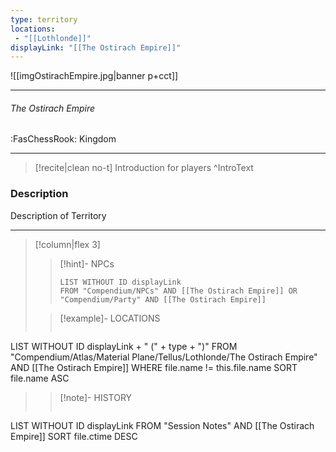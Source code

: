 ```yaml
---
type: territory
locations:
 - "[[Lothlonde]]"
displayLink: "[[The Ostirach Empire]]"
---
```


![[imgOstirachEmpire.jpg|banner p+cct]]

---

###### The Ostirach Empire
<span class="sub2">:FasChessRook: Kingdom</span>

---

> [!recite|clean no-t]
>	Introduction for players
>^IntroText

### Description
Description of Territory

---

> [!column|flex 3]
>> [!hint]-  NPCs
>>```dataview
>>LIST WITHOUT ID displayLink
>>FROM "Compendium/NPCs" AND [[The Ostirach Empire]] OR "Compendium/Party" AND [[The Ostirach Empire]] 
> 
>> [!example]- LOCATIONS
>>```dataview
LIST WITHOUT ID displayLink + " (" + type + ")"
FROM "Compendium/Atlas/Material Plane/Tellus/Lothlonde/The Ostirach Empire" AND [[The Ostirach Empire]]
WHERE file.name != this.file.name
SORT file.name ASC
>
>> [!note]- HISTORY
>>```dataview
LIST WITHOUT ID displayLink
FROM "Session Notes" AND [[The Ostirach Empire]]
SORT file.ctime DESC
